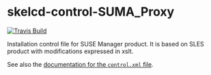 skelcd-control-SUMA_Proxy
===================

[![Travis Build](https://travis-ci.org/yast/skelcd-control-SUMA_Proxy.svg?branch=master)](https://travis-ci.org/yast/skelcd-control-SLES)


Installation control file for SUSE Manager product. It is based on SLES
product with modifications expressed in xslt.

See also the [documentation for the `control.xml` file][1].

[1]: https://github.com/yast/yast-installation/blob/master/doc/control-file.md
